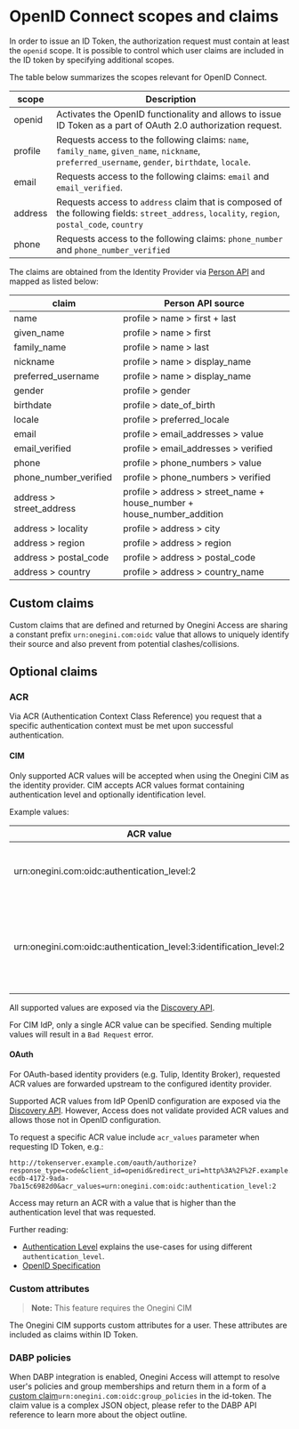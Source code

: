 # OpenID Connect scopes and claims

In order to issue an ID Token, the authorization request must contain at least the `openid` scope. It is possible to control which user claims are included 
in the ID token by specifying additional scopes.

The table below summarizes the scopes relevant for OpenID Connect.

| scope       | Description                                                                                                                                      |
|-------------|--------------------------------------------------------------------------------------------------------------------------------------------------|
| openid      | Activates the OpenID functionality and allows to issue ID Token as a part of OAuth 2.0 authorization request.                                    |
| profile     | Requests access to the following claims: `name`, `family_name`, `given_name`, `nickname`, `preferred_username`, `gender`, `birthdate`, `locale`. |
| email       | Requests access to the following claims: `email` and `email_verified`.                                                                           |
| address     | Requests access to `address` claim that is composed of the following fields: `street_address`, `locality`, `region`, `postal_code`, `country`    | 
| phone       | Requests access to the following claims: `phone_number` and `phone_number_verified`                                                              |

The claims are obtained from the Identity Provider via [Person API](https://docs-single-tenant.onegini.com/cim/stable/idp/api-reference/person-api.html) 
and mapped as listed below:

| claim                      | Person API source                                                      |
|----------------------------|------------------------------------------------------------------------|
| name                       | profile > name > first + last                                          |
| given_name                 | profile > name > first                                                 |
| family_name                | profile > name > last                                                  |
| nickname                   | profile > name > display_name                                          |
| preferred_username         | profile > name > display_name                                          |
| gender                     | profile > gender                                                       |
| birthdate                  | profile > date_of_birth                                                |
| locale                     | profile > preferred_locale                                             |
| email                      | profile > email_addresses > value                                      |
| email_verified             | profile > email_addresses > verified                                   |
| phone                      | profile > phone_numbers > value                                        |
| phone_number_verified      | profile > phone_numbers > verified                                     |
| address > street_address   | profile > address > street_name + house_number + house_number_addition |
| address > locality         | profile > address > city                                               |
| address > region           | profile > address > region                                             |
| address > postal_code      | profile > address > postal_code                                        |
| address > country          | profile > address > country_name                                       |

## Custom claims

Custom claims that are defined and returned by Onegini Access are sharing a constant prefix `urn:onegini.com:oidc` value that allows to uniquely
identify their source and also prevent from potential clashes/collisions.

## Optional claims

### ACR

Via ACR (Authentication Context Class Reference) you request that a specific authentication context must be met upon successful
authentication.

#### CIM

Only supported ACR values will be accepted when using the Onegini CIM as the identity provider.
CIM accepts ACR values format containing authentication level and optionally identification level.

Example values:

| ACR value                                                          | Description                                                                                                |
|--------------------------------------------------------------------|------------------------------------------------------------------------------------------------------------|
| urn:onegini.com:oidc:authentication_level:2                        | Requires an authentication level of at least 2 from Onegini CIM.                                           |
| urn:onegini.com:oidc:authentication_level:3:identification_level:2 | Requires an authentication level of at least 3 and an identification level of at least 2 from Onegini CIM. |

All supported values are exposed via the [Discovery API](../../../api-reference/oidc/discovery.md).

For CIM IdP, only a single ACR value can be specified. Sending multiple values will result in a `Bad Request` error.

#### OAuth

For OAuth-based identity providers (e.g. Tulip, Identity Broker), requested ACR values are forwarded upstream to the configured identity
provider.

Supported ACR values from IdP OpenID configuration are exposed via the [Discovery API](../../../api-reference/oidc/discovery.md). However,
Access does not validate provided ACR values and allows those not in OpenID configuration.

To request a specific ACR value include `acr_values` parameter when requesting ID Token, e.g.:

```http
http://tokenserver.example.com/oauth/authorize?response_type=code&client_id=openid&redirect_uri=http%3A%2F%2F.example.com&scope=openid&state=d5dbda85-ecdb-4172-9ada-7ba15c6982d0&acr_values=urn:onegini.com:oidc:authentication_level:2
```

Access may return an ACR with a value that is higher than the authentication level that was requested.

Further reading:

- [Authentication Level](https://docs-single-tenant.onegini.com/cim/stable/idp/authentication/saml/authentication-level.html) explains the
  use-cases for using different `authentication_level`.
- [OpenID Specification](https://openid.net/specs/openid-connect-core-1_0.html#AuthRequest)

### Custom attributes
>**Note:**
> This feature requires the Onegini CIM

The Onegini CIM supports custom attributes for a user. These attributes are included as claims within ID Token.

### DABP policies

When DABP integration is enabled, Onegini Access will attempt to resolve user's policies and group memberships and return them in a form of a 
[custom claim](#custom-claims)`urn:onegini.com:oidc:group_policies` in the id-token. The claim value is a complex JSON object, please refer to the DABP API 
reference to learn more about the object outline.
